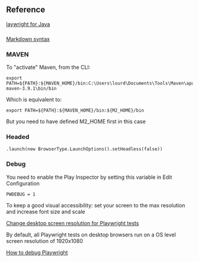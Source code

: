 
## Reference
[laywright for Java](https://playwright.dev/java/)


### 
[Markdown syntax](https://www.markdownguide.org/basic-syntax/)

### MAVEN

To "activate" Maven, from the CLI:

    export PATH=${PATH}:${MAVEN_HOME}/bin:C:\Users\lourd\Documents\Tools\Maven\apache-maven-3.9.1\bin/bin

Which is equivalent to:

    export PATH=${PATH}:${MAVEN_HOME}/bin:${M2_HOME}/bin
But you need to have defined M2_HOME first in this case

### Headed
    .launch(new BrowserType.LaunchOptions().setHeadless(false))


### Debug

You need to enable the Play Inspector by setting this variable in Edit Configuration
    
    PWDEBUG = 1

To keep a good visual accessibility:
set your screen to the max resolution and increase font size and scale


[Change desktop screen resolution for Playwright tests](https://www.browserstack.com/docs/automate/playwright/change-screen-resolution)

By default, all Playwright tests on desktop browsers run on a OS level screen resolution of 1920x1080


[How to debug Playwright](https://playwright.dev/java/docs/debug)

